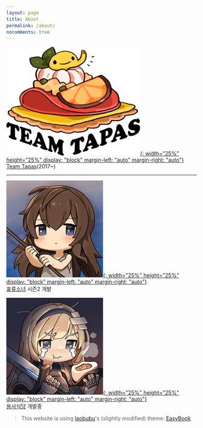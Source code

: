 ```yaml
---
layout: page
title: About
permalink: /about/
nocomments: true
---
```


[![Image Team Tapas](/assets/img/about/teamtapas-logox2.png){: width="25%" height="25%" display: "block" margin-left: "auto" margin-right: "auto"}](http://teamtapas.com)  
[Team Tapas](http://teamtapas.com)(2017~)

---

[![Image A Girl Adrift](/assets/img/about/agirladrift_thumb.jpg){: width="25%" height="25%" display: "block" margin-left: "auto" margin-right: "auto"}](https://play.google.com/store/apps/details?id=exize.tapas.girlAdrift&hl=ko)  
[표류소녀](https://play.google.com/store/apps/details?id=exize.tapas.girlAdrift&hl=ko) 시즌2 개발

[![Image Heroes Restaurant](/assets/img/about/heroes-thumb.jpg){: width="25%" height="25%" display: "block" margin-left: "auto" margin-right: "auto"}](https://www.youtube.com/watch?v=IWErJBqhDWQ)  
[용사식당](https://www.youtube.com/watch?v=IWErJBqhDWQ) 개발중
  


> This website is using [laobubu](http://laobubu.net)'s (slightly modified) theme: [EasyBook](https://github.com/laobubu/jekyll-theme-EasyBook)

